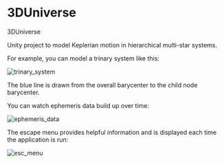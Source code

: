 # 3DUniverse
3DUniverse

Unity project to model Keplerian motion in hierarchical multi-star systems.

For example, you can model a trinary system like this:

![trinary_system](https://user-images.githubusercontent.com/74695555/99891544-4aca0680-2c28-11eb-9dcd-b8dfc5833426.png)

The blue line is drawn from the overall barycenter to the child node barycenter.

You can watch ephemeris data build up over time:

![ephemeris_data](https://user-images.githubusercontent.com/74695555/99891604-ea879480-2c28-11eb-8302-96276858863f.png)

The escape menu provides helpful information and is displayed each time the application is run:

![esc_menu](https://user-images.githubusercontent.com/74695555/99891624-2cb0d600-2c29-11eb-817d-41a7d11c4e38.png)
